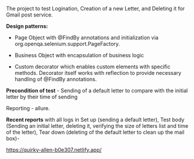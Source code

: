 The project to test Logination, Creation of a new Letter, and Deleting it for Gmail post service.

**Design patterns:**

 - Page Object with @FindBy annotations and initialization via org.openqa.selenium.support.PageFactory.
 
 - Business Object with encapsulation of business logic 

 - Custom decorator which enables custom elements with specific methods. Decorator itself works with reflection to provide necessary handling of @FindBy annotations.
 
 
**Precondition of test** - Sending of a default letter to compare with the initial letter by their time of sending                   

Reporting - allure.

**Recent reports** with all logs in Set up (sending a default letter), Test body (Sending an initial letter, deleting it, verifying the size of letters list and time of the letter), Tear down (deleting of the default letter to clean up the mail box)-

https://quirky-allen-b0e307.netlify.app/